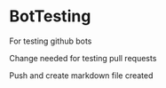 # BotTesting
For testing github bots

Change needed for testing pull requests

Push and create markdown file created
